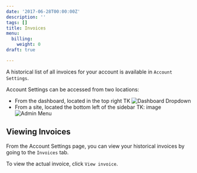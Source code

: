 ```yaml
---
date: '2017-06-28T00:00:00Z'
description: ''
tags: []
title: Invoices
menu:
  billing:
    weight: 0
draft: true

---
```

A historical list of all invoices for your account is available in `Account Settings`.

Account Settings can be accessed from two locations: 

* From the dashboard, located in the top right TK
  ![Dashboard Dropdown](/docs/assets/images/billing_account_dropdown.png)
* From a site, located the bottom left of the sidebar TK: image
  ![Admin Menu](/docs/assets/images/billing_account_menu.png)

## Viewing Invoices
From the Account Settings page, you can view your historical invoices by going to the `Invoices` tab.

To view the actual invoice, click `View invoice`.

